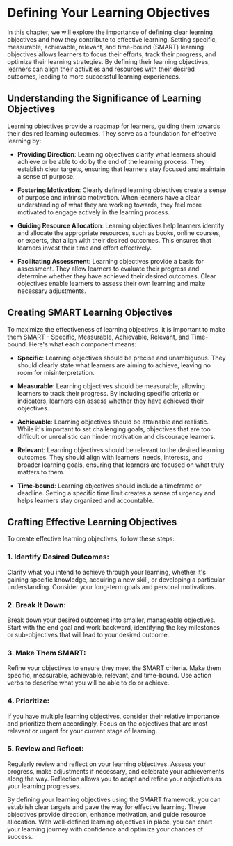 Defining Your Learning Objectives
==========================================

In this chapter, we will explore the importance of defining clear learning objectives and how they contribute to effective learning. Setting specific, measurable, achievable, relevant, and time-bound (SMART) learning objectives allows learners to focus their efforts, track their progress, and optimize their learning strategies. By defining their learning objectives, learners can align their activities and resources with their desired outcomes, leading to more successful learning experiences.

Understanding the Significance of Learning Objectives
-----------------------------------------------------

Learning objectives provide a roadmap for learners, guiding them towards their desired learning outcomes. They serve as a foundation for effective learning by:

* **Providing Direction**: Learning objectives clarify what learners should achieve or be able to do by the end of the learning process. They establish clear targets, ensuring that learners stay focused and maintain a sense of purpose.

* **Fostering Motivation**: Clearly defined learning objectives create a sense of purpose and intrinsic motivation. When learners have a clear understanding of what they are working towards, they feel more motivated to engage actively in the learning process.

* **Guiding Resource Allocation**: Learning objectives help learners identify and allocate the appropriate resources, such as books, online courses, or experts, that align with their desired outcomes. This ensures that learners invest their time and effort effectively.

* **Facilitating Assessment**: Learning objectives provide a basis for assessment. They allow learners to evaluate their progress and determine whether they have achieved their desired outcomes. Clear objectives enable learners to assess their own learning and make necessary adjustments.

Creating SMART Learning Objectives
----------------------------------

To maximize the effectiveness of learning objectives, it is important to make them SMART - Specific, Measurable, Achievable, Relevant, and Time-bound. Here's what each component means:

* **Specific**: Learning objectives should be precise and unambiguous. They should clearly state what learners are aiming to achieve, leaving no room for misinterpretation.

* **Measurable**: Learning objectives should be measurable, allowing learners to track their progress. By including specific criteria or indicators, learners can assess whether they have achieved their objectives.

* **Achievable**: Learning objectives should be attainable and realistic. While it's important to set challenging goals, objectives that are too difficult or unrealistic can hinder motivation and discourage learners.

* **Relevant**: Learning objectives should be relevant to the desired learning outcomes. They should align with learners' needs, interests, and broader learning goals, ensuring that learners are focused on what truly matters to them.

* **Time-bound**: Learning objectives should include a timeframe or deadline. Setting a specific time limit creates a sense of urgency and helps learners stay organized and accountable.

Crafting Effective Learning Objectives
--------------------------------------

To create effective learning objectives, follow these steps:

### 1. Identify Desired Outcomes:

Clarify what you intend to achieve through your learning, whether it's gaining specific knowledge, acquiring a new skill, or developing a particular understanding. Consider your long-term goals and personal motivations.

### 2. Break It Down:

Break down your desired outcomes into smaller, manageable objectives. Start with the end goal and work backward, identifying the key milestones or sub-objectives that will lead to your desired outcome.

### 3. Make Them SMART:

Refine your objectives to ensure they meet the SMART criteria. Make them specific, measurable, achievable, relevant, and time-bound. Use action verbs to describe what you will be able to do or achieve.

### 4. Prioritize:

If you have multiple learning objectives, consider their relative importance and prioritize them accordingly. Focus on the objectives that are most relevant or urgent for your current stage of learning.

### 5. Review and Reflect:

Regularly review and reflect on your learning objectives. Assess your progress, make adjustments if necessary, and celebrate your achievements along the way. Reflection allows you to adapt and refine your objectives as your learning progresses.

By defining your learning objectives using the SMART framework, you can establish clear targets and pave the way for effective learning. These objectives provide direction, enhance motivation, and guide resource allocation. With well-defined learning objectives in place, you can chart your learning journey with confidence and optimize your chances of success.
